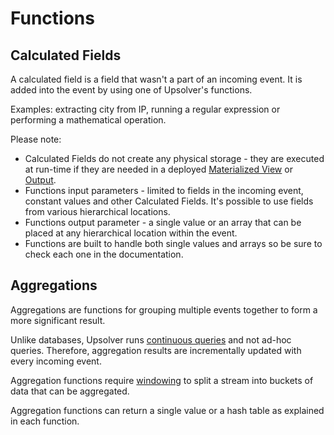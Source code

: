 # Functions

## Calculated Fields

A calculated field is a field that wasn't a part of an incoming event. It is added into the event by using one of Upsolver's functions.

Examples: extracting city from IP, running a regular expression or performing a mathematical operation.

Please note:

* Calculated Fields do not create any physical storage - they are executed at run-time if they are needed in a deployed [Materialized View](/MaterializedViews/README.md) or [Output](/outputs.md).
* Functions input parameters - limited to fields in the incoming event, constant values and other Calculated Fields. It's possible to use fields from various hierarchical locations.
* Functions output parameter - a single value or an array that can be placed at any hierarchical location within the event.
* Functions are built to handle both single values and arrays so be sure to check each one in the documentation.

## Aggregations

Aggregations are functions for grouping multiple events together to form a more significant result.

Unlike databases, Upsolver runs [continuous queries](/Introduction/continuous-queries.md) and not ad-hoc queries. Therefore, aggregation results are incrementally updated with every incoming event.

Aggregation functions require [windowing](/Introduction/windowing.md) to split a stream into buckets of data that can be aggregated.

Aggregation functions can return a single value or a hash table as explained in each function.
